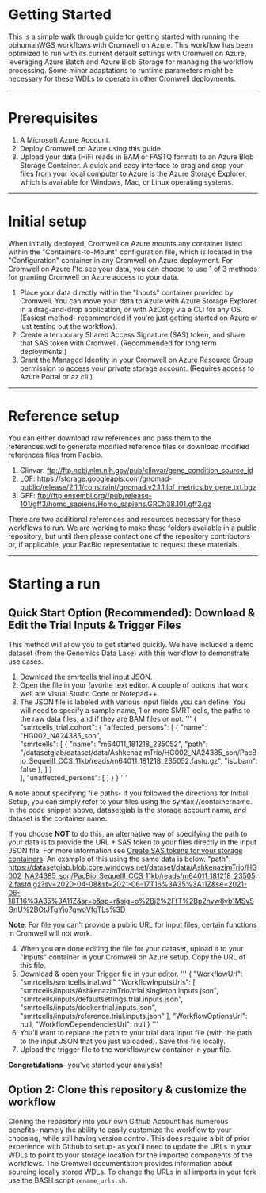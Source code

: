 # Getting Started
This is a simple walk through guide for getting started with running the pbhumanWGS workflows with Cromwell on Azure. This workflow has been optimized to run with its current default settings with Cromwell on Azure, leveraging Azure Batch and Azure Blob Storage for managing the workflow processing. Some minor adaptations to runtime parameters might be necessary for these WDLs to operate in other Cromwell deployments.
________________________________________
# Prerequisites
1.	A Microsoft Azure Account.
2.	Deploy Cromwell on Azure using this guide.
3.	Upload your data (HiFi reads in BAM or FASTQ format) to an Azure Blob Storage Container. A quick and easy interface to drag and drop your files from your local computer to Azure is the Azure Storage Explorer, which is available for Windows, Mac, or Linux operating systems.
________________________________________
# Initial setup
When initially deployed, Cromwell on Azure mounts any container listed within the "Containers-to-Mount" configuration file, which is located in the "Configuration" container in any Cromwell on Azure deployment. For Cromwell on Azure I'to see your data, you can choose to use 1 of 3 methods for granting Cromwell on Azure access to your data.
1.	Place your data directly within the "Inputs" container provided by Cromwell. You can move your data to Azure with Azure Storage Explorer in a drag-and-drop application, or with AzCopy via a CLI for any OS. (Easiest method- recommended if you're just getting started on Azure or just testing out the workflow).
2.	Create a temporary Shared Access Signature (SAS) token, and share that SAS token with Cromwell. (Recommended for long term deployments.)
3.	Grant the Managed Identity in your Cromwell on Azure Resource Group permission to access your private storage account. (Requires access to Azure Portal or az cli.)
________________________________________
# Reference setup
You can either download raw references and pass them to the references.wdl to generate modified reference files or download modified references files from Pacbio.

1. Clinvar: ftp://ftp.ncbi.nlm.nih.gov/pub/clinvar/gene_condition_source_id
2. LOF: https://storage.googleapis.com/gnomad-public/release/2.1.1/constraint/gnomad.v2.1.1.lof_metrics.by_gene.txt.bgz
3. GFF: ftp://ftp.ensembl.org//pub/release-101/gff3/homo_sapiens/Homo_sapiens.GRCh38.101.gff3.gz

There are two additional references and resources  necessary for these workflows to run. We are working to make these folders available in a public repository, but until then please contact one of the repository contributors or, if applicable, your PacBio representative to request these materials.
________________________________________
# Starting a run 
## Quick Start Option (Recommended): Download & Edit the Trial Inputs & Trigger Files
This method will allow you to get started quickly. We have included a demo dataset (from the Genomics Data Lake) with this workflow to demonstrate use cases.
1.	Download the smrtcells trial input JSON.
2.	Open the file in your favorite text editor. A couple of options that work well are Visual Studio Code or Notepad++.
3.	The JSON file is labeled with various input fields you can define. You will need to specify a sample name, 1 or more SMRT cells, the paths to the raw data files, and if they are BAM files or not.
	'''
    {
	 "smrtcells_trial.cohort": {
	     "affected_persons": [
	     {
	     "name": "HG002_NA24385_son",  
	     "smrtcells": [
	         {
	         "name": "m64011_181218_235052", 
	         "path": "/datasetgiab/dataset/data/AshkenazimTrio/HG002_NA24385_son/PacBio_SequelII_CCS_11kb/reads/m64011_181218_235052.fastq.gz", 
	         "isUbam": false
	         },
	     ]
	 }     
	 ],
	 "unaffected_persons": [
	     ]
	     }
	 } 
     '''

A note about specifying file paths- if you followed the directions for Initial Setup, you can simply refer to your files using the syntax /<storageAccountName>/containername. In the code snippet above, datasetgiab is the storage account name, and dataset is the container name.

If you choose **NOT** to do this, an alternative way of specifying the path to your data is to provide the URL + SAS token to your files directly in the input JSON file. For more information see [Create SAS tokens for your storage containers](https://learn.microsoft.com/en-us/azure/cognitive-services/translator/document-translation/create-sas-tokens?tabs=Containers). An example of this using the same data is below.
"path": https://datasetgiab.blob.core.windows.net/dataset/data/AshkenazimTrio/HG002_NA24385_son/PacBio_SequelII_CCS_11kb/reads/m64011_181218_235052.fastq.gz?sv=2020-04-08&st=2021-06-17T16%3A35%3A11Z&se=2021-06-18T16%3A35%3A11Z&sr=b&sp=r&sig=o%2Bj2%2FfT%2Bp2nyw8yb1MSvSGnU%2BOtJTgYjo7gwdVfgTLs%3D

**Note**: For file you can't provide a public URL for input files, certain functions in Cromwell will not work. 

4. When you are done editing the file for your dataset, upload it to your "Inputs" container in your Cromwell on Azure setup. Copy the URL of this file.
5. Download & open your Trigger file in your editor.
    '''
    {
    "WorkflowUrl": "smrtcells/smrtcells.trial.wdl"
    "WorkflowInputsUrls": [
        "smrtcells/inputs/AshkenazimTrio/trial.singleton.inputs.json",
        "smrtcells/inputs/defaultsettings.trial.inputs.json",
        "smrtcells/inputs/docker.trial.inputs.json",
        "smrtcells/inputs/reference.trial.inputs.json"
        ],
     "WorkflowOptionsUrl": null,
     "WorkflowDependenciesUrl": null
    }
    '''
6. You'll want to replace the path to your trial data input file (with the path to the input JSON that you just uploaded). Save this file locally.
7. Upload the trigger file to the workflow/new container in your file.

**Congratulations**- you've started your analysis!
## Option 2: Clone this repository & customize the workflow
Cloning the repository into your own Github Account has numerous benefits- namely the ability to easily customize the workflow to your choosing, while still having version control. This does require a bit of prior experience with Github to setup- as you'll need to update the URLs in your WDLs to point to your storage location for the imported components of the workflows. The Cromwell documentation provides information about sourcing locally stored WDLs. To change the URLs in all imports in your fork use the BASH script `rename_urls.sh`.

